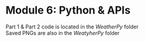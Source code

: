 # Module 6: Python & APIs 

Part 1 & Part 2 code is located in the *WeatherPy* folder<br>
Saved PNGs are also in the *WeatyherPy* folder 
